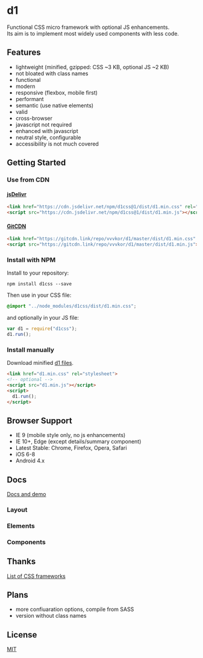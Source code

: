 # d1

Functional CSS micro framework with optional JS enhancements.  
Its aim is to implement most widely used components with less code.

## Features

* lightweight (minified, gzipped: CSS ~3 KB, optional JS ~2 KB)
* not bloated with class names
* functional
* modern
* responsive (flexbox, mobile first)
* performant
* semantic (use native elements)
* valid
* cross-browser
* javascript not required
* enhanced with javascript
* neutral style, configurable
* accessibility is not much covered

## Getting Started

### Use from CDN

#### [jsDelivr](https://www.jsdelivr.com/package/npm/d1css)

```html
<link href="https://cdn.jsdelivr.net/npm/d1css@1/dist/d1.min.css" rel="stylesheet">
<script src="https://cdn.jsdelivr.net/npm/d1css@1/dist/d1.min.js"></script><!-- optional -->
```

#### [GitCDN](https://gitcdn.link/)

```html
<link href="https://gitcdn.link/repo/vvvkor/d1/master/dist/d1.min.css" rel="stylesheet">
<script src="https://gitcdn.link/repo/vvvkor/d1/master/dist/d1.min.js"></script><!-- optional -->
```

### Install with NPM

Install to your repository:
```
npm install d1css --save
```
Then use in your CSS file:
```css
@import "../node_modules/d1css/dist/d1.min.css";
```
and optionally in your JS file:
```javascript
var d1 = require("d1css");
d1.run();
```

### Install manually

Download minified [d1 files](https://github.com/vvvkor/d1/tree/master/dist).

```html
<link href="d1.min.css" rel="stylesheet">
<!-- optional -->
<script src="d1.min.js"></script>
<script>
  d1.run();
</script>
```

## Browser Support

* IE 9 (mobile style only, no js enhancements)
* IE 10+, Edge (except details/summary component)
* Latest Stable: Chrome, Firefox, Opera, Safari
* iOS 6-8
* Android 4.x

## Docs

[Docs and demo](http://vadimkor.ru/d1/)

### Layout

### Elements

### Components

## Thanks

[List of CSS frameworks](https://github.com/troxler/awesome-css-frameworks)

## Plans

* more confiuaration options, compile from SASS
* version without class names

## License

[MIT](./LICENSE)
